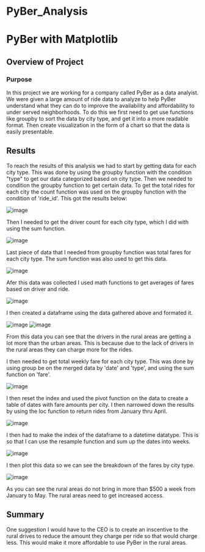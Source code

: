 # PyBer_Analysis

# PyBer with Matplotlib

## Overview of Project

### Purpose

In this project we are working for a company called PyBer as a data analyist. We were given a large amount of ride data to analyze to help PyBer understand what they can do to improve the availability and affordability to under served neighborhoods. To do this we first need to get use functions like groupby to sort the data by city type, and get it into a more readable format. Then create visualization in the form of a chart so that the data is easily presentable.

## Results

To reach the results of this analysis we had to start by getting data for each city type. This was done by using the groupby function with the condition "type" to get our data categorized based on city type. Then we needed to condition the groupby function to get certain data. To get the total rides for each city the count function was used on the groupby function with the condition of 'ride_id'. This got the results below:

![image](https://user-images.githubusercontent.com/92827264/148708672-2ac26bfb-8418-4cc8-8e36-0b4ed48593ca.png)

Then I needed to get the driver count for each city type, which I did with using the sum function.

![image](https://user-images.githubusercontent.com/92827264/148708702-84ccb87b-f175-4a1d-aee0-3aca709dbaee.png)

Last piece of data that I needed from groupby function was total fares for each city type. The sum function was also used to get this data.

![image](https://user-images.githubusercontent.com/92827264/148708823-2d830528-53ff-48b3-b67f-f5eff08259cc.png)

Afer this data was collected I used math functions to get averages of fares based on driver and ride.

![image](https://user-images.githubusercontent.com/92827264/148708890-aede8cd8-c252-4049-9ba0-3bde267b3a09.png)

I then created a dataframe using the data gathered above and formated it.

![image](https://user-images.githubusercontent.com/92827264/148708948-93d32cb8-91c6-479c-b2ba-e8a32c1174f5.png)
![image](https://user-images.githubusercontent.com/92827264/148708961-d900b59e-4043-4462-9438-5d3279cb3943.png)

From this data you can see that the drivers in the rural areas are getting a lot more than the urban areas. This is because due to the lack of drivers in the rural areas they can charge more for the rides.

I then needed to get total weekly fare for each city type. This was done by using group be on the merged data by 'date' and 'type', and using the sum function on 'fare'.

![image](https://user-images.githubusercontent.com/92827264/148710057-5b828d8f-8e82-4608-b4c8-61e79607d5aa.png)

I then reset the index and used the pivot function on the data to create a table of dates with fare amounts per city. I then narrowed down the results by using the loc function to return rides from January thru April.

![image](https://user-images.githubusercontent.com/92827264/148710237-e60eb882-99ba-41fd-8a7b-e5e737b22cae.png)

I then had to make the index of the dataframe to a datetime datatype. This is so that I can use the resample function and sum up the dates into weeks.

![image](https://user-images.githubusercontent.com/92827264/148710323-ff0a29fe-fde5-4986-ad61-d2cf4f95e11d.png)

I then plot this data so we can see the breakdown of the fares by city type.

![image](https://user-images.githubusercontent.com/92827264/148710374-d961a6e3-757f-4374-b724-9512e55fcb1e.png)

As you can see the rural areas do not bring in more than $500 a week from January to May. The rural areas need to get increased access.

## Summary

One suggestion I would have to the CEO is to create an inscentive to the rural drives to reduce the amount they charge per ride so that would charge less. This would make it more affordable to use PyBer in the rural areas.
